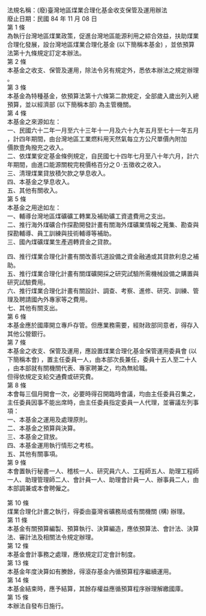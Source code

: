法規名稱：(廢)臺灣地區煤業合理化基金收支保管及運用辦法  
廢止日期：民國 84 年 11 月 08 日  
第 1 條  
為執行台灣地區煤業政策，促進台灣地區能源利用之綜合效益，扶助煤業  
合理化發展，設台灣地區煤業合理化基金 (以下簡稱本基金) ，並依預算  
法第十九條規定訂定本辦法。  
第 2 條  
本基金之收支、保管及運用，除法令另有規定外，悉依本辦法之規定辦理  
。  
第 3 條  
本基金為特種基金，依預算法第十六條第二款規定，全部歲入歲出列入總  
預算，並以經濟部 (以下簡稱本部) 為主管機關。  
第 4 條  
本基金之來源如左：  
一、民國六十二年一月至六十三年十一月及六十九年五月至七十一年五月  
，計四年期間，由台灣地區工業燃料用天然氣每立方公尺單價內附加  
價款壹角撥充之收入。  
二、依煤業安定基金條例規定，自民國七十四年七月至八十年六月，計六  
年期間，由進口能源關稅完稅價格百分之０‧五徵收之收入。  
三、清理煤業貸放積欠款之孳息收入。  
四、本基金之孳息收入。  
五、其他有關收入。  
第 5 條  
本基金之用途如左：  
一、輔導台灣地區煤礦礦工轉業及補助礦工資遣費用之支出。  
二、推行海外煤礦合作探勘開發計畫有關海外煤礦業情報之蒐集、勘查與  
探勘輔導、員工訓練與技術輔導等補助。  
三、國內煤礦煤業生產週轉資金之貸款。  


四、推行煤業合理化計畫有關改善坑道設備之資金融通或其貸款利息之補  
助。  
五、推行煤業合理化計畫有關煤礦開採之研究試驗所需機械設備之購置與  
研究試驗費用。  
六、推行煤業合理化計畫有關設計、調查、考察、進修、研究、訓練、管  
理及聘請國內外專家等之費用。  
七、其他有關支出。  
第 6 條  
本基金應於國庫開立專戶存管。但應業務需要，經財政部同意者，得存入  
其他公營銀行。  
第 7 條  
本基金之收支、保管及運用，應設置煤業合理化基金保管運用委員會 (以  
下簡稱本會) ，置主任委員一人，由本部次長兼任，委員十五人至二十人  
，由本部就有關機關代表、專家聘兼之，均為無給職。  
但得依規定支給交通費或研究費。  
第 8 條  
本會每三個月開會一次，必要時得召開臨時會議，均由主任委員召集之，  
主任委員因事不能出席時，由主任委員指定委員一人代理，並審議左列事  
項：  
一、本基金之運用及處理原則。  
二、本基金之預算與決算。  
三、本基金之貸放。  
四、本基金運用執行情形之考核。  
五、其他有關事項。  
第 9 條  
本會置執行秘書一人、稽核一人、研究員六人、工程師五人、助理工程師  
一人、助理管理師二人、會計員一人、助理會計員一人、辦事員二人，由  
本部調兼或本會聘僱之。  


第 10 條  
煤業合理化計畫之執行，得委由臺灣省礦務局或有關機關 (構) 辦理。  
第 11 條  
本基金有關預算編製、預算執行、決算編造，應依預算法、會計法、決算  
法、審計法及相關法令規定辦理。  
第 12 條  
本基金會計事務之處理，應依規定訂定會計制度。  
第 13 條  
本基金年度決算如有賸餘，得滾存基金內循預算程序繼續運用。  
第 14 條  
本基金結束時，應予結算，其餘存權益應循預算程序辦理解繳國庫。  
第 15 條  
本辦法自發布日施行。  


